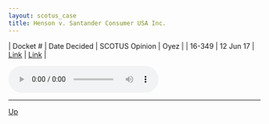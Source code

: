 ```yaml
---
layout: scotus_case
title: Henson v. Santander Consumer USA Inc.
---
```


| Docket # | Date Decided | SCOTUS Opinion | Oyez |
| 16-349 | 12 Jun 17 | [Link](https://www.supremecourt.gov/opinions/preliminaryprint/582US1PP_Web.pdf#page=102) | [Link](https://www.oyez.org/cases/2016/16-349) |

<audio controls>
   <source src='./resources/16-349.mp3' type='audio/mpeg'>
</audio>

<object data='./resources/16-349.pdf' type='application/pdf'></object>

---

[Up](./README.md)